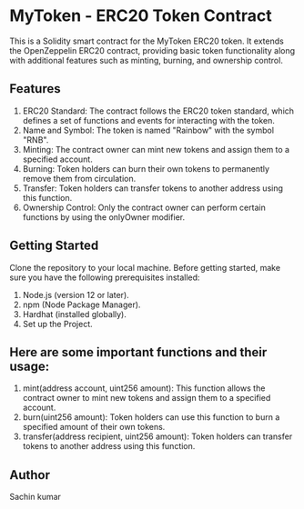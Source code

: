 # MyToken - ERC20 Token Contract
This is a Solidity smart contract for the MyToken ERC20 token. It extends the OpenZeppelin ERC20 contract, providing basic token functionality along with additional features such as minting, burning, and ownership control.

## Features
1. ERC20 Standard: The contract follows the ERC20 token standard, which defines a set of functions and events for interacting with the token.
2. Name and Symbol: The token is named "Rainbow" with the symbol "RNB".
3. Minting: The contract owner can mint new tokens and assign them to a specified account.
4. Burning: Token holders can burn their own tokens to permanently remove them from circulation.
5. Transfer: Token holders can transfer tokens to another address using this function.
6. Ownership Control: Only the contract owner can perform certain functions by using the onlyOwner modifier.
   

## Getting Started
Clone the repository to your local machine.
Before getting started, make sure you have the following prerequisites installed:

1. Node.js (version 12 or later).
2. npm (Node Package Manager).
3. Hardhat (installed globally).
4. Set up the Project.

## Here are some important functions and their usage:

1. mint(address account, uint256 amount): This function allows the contract owner to mint new tokens and assign them to a specified account.
2. burn(uint256 amount): Token holders can use this function to burn a specified amount of their own tokens.
3. transfer(address recipient, uint256 amount): Token holders can transfer tokens to another address using this function.

## Author
Sachin kumar
